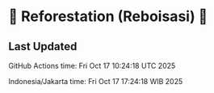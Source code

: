 
# 🌳 Reforestation (Reboisasi) 🌲

## Last Updated

GitHub Actions time: Fri Oct 17 10:24:18 UTC 2025

Indonesia/Jakarta time: Fri Oct 17 17:24:18 WIB 2025
